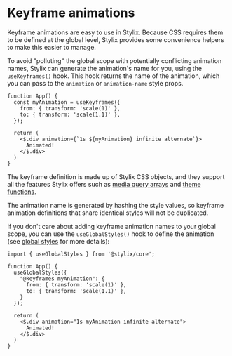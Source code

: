 # Keyframe animations

Keyframe animations are easy to use in Stylix. Because CSS requires them to be defined at the global level, Stylix provides some convenience helpers to make this easier to manage.

To avoid "polluting" the global scope with potentially conflicting animation names, Stylix can generate the animation's name for you, using the `useKeyframes()` hook. This hook returns the name of the animation, which you can pass to the `animation` or `animation-name` style props.

```tsx-app
function App() {
  const myAnimation = useKeyframes({
    from: { transform: 'scale(1)' },
    to: { transform: 'scale(1.1)' },
  });

  return (
    <$.div animation={`1s ${myAnimation} infinite alternate`}>
      Animated!
    </$.div>
  )
}
```

The keyframe definition is made up of Stylix CSS objects, and they support all the features Stylix offers such as [media query arrays](/media-queries) and [theme functions](/themes).

The animation name is generated by hashing the style values, so keyframe animation definitions that share identical styles will not be duplicated.

If you don't care about adding keyframe animation names to your global scope, you can use the `useGlobalStyles()` hook to define the animation (see [global styles](/global-styles) for more details):

```tsx-render-app
import { useGlobalStyles } from '@stylix/core';

function App() {
  useGlobalStyles({
    "@keyframes myAnimation": {
      from: { transform: 'scale(1)' },
      to: { transform: 'scale(1.1)' },
    }
  });

  return (
    <$.div animation="1s myAnimation infinite alternate">
      Animated!
    </$.div>
  )
}
```
